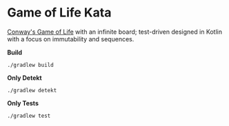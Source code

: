 # Game of Life Kata

[Conway's Game of Life](https://en.wikipedia.org/wiki/Conway%27s_Game_of_Life) with an infinite board; test-driven designed in Kotlin with a focus on immutability and sequences. 

**Build**
```
./gradlew build
```

**Only Detekt**
```
./gradlew detekt
```

**Only Tests**
```
./gradlew test
```